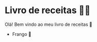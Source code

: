 # Livro de receitas :man_cook:

Olá! Bem vindo ao meu livro de receitas :wave:

* Frango :chicken:

  
